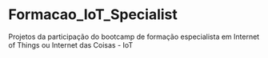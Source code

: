 # Formacao_IoT_Specialist
Projetos da participação do bootcamp de formação especialista em Internet of Things ou Internet das Coisas - IoT
